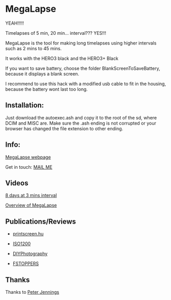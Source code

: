 MegaLapse
============

YEAH!!!!!

Timelapses of 5 min, 20 min… interval??? YES!!!

MegaLapse is the tool for making long timelapses using higher intervals such as 2 mins to 45 mins.


It works with the HERO3 black and the HERO3+ Black

If you want to save battery, choose the folder BlankScreenToSaveBattery, because it displays a blank screen.

I recommend to use this hack with a modified usb cable to fit in the housing, because the battery wont last too long.

Installation:
-------------

Just download the autoexec.ash and copy it to the root of the sd, where DCIM and MISC are. Make sure the .ash ending is not corrupted or your browser has changed the file extension to other ending.

Info:
-----

[MegaLapse webpage](http://chernowii.com/megalapse)

Get in touch: [MAIL ME](mailto:mail@chernowii.com)

Videos
-------
[8 days at 3 mins interval](https://vimeo.com/81871611)

[Overview of MegaLapse](https://vimeo.com/80211428)

Publications/Reviews
---------------------

* [printscreen.hu](http://printscreen.hu/feltort-gopro-kamerakkal-mar-mega-lapse-video-is-keszitheto)

* [ISO1200](http://www.iso1200.com/2013/12/megalapse-gopro-hack-for-shooting-long.html)

* [DIYPhotography](http://www.diyphotography.net/gopro-firmware-hack-megalapse-allows-gopro-time-lapse-tweaking)

* [FSTOPPERS](http://fstoppers.com/megalapse-the-gopro-hack-for-shooting-long-timelapses)

Thanks
-------

Thanks to [Peter Jennings](http://cam-do.com)

